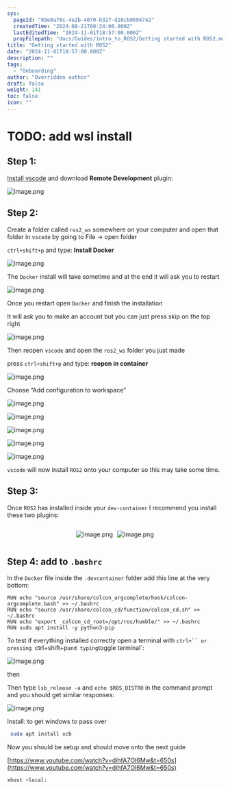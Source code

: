 ```yaml
---
sys:
  pageId: "89e0a78c-4e2b-4070-b327-d28cb0694742"
  createdTime: "2024-08-21T00:24:00.000Z"
  lastEditedTime: "2024-11-01T18:57:00.000Z"
  propFilepath: "docs/Guides/intro_to_ROS2/Getting started with ROS2.md"
title: "Getting started with ROS2"
date: "2024-11-01T18:57:00.000Z"
description: ""
tags:
  - "Onboarding"
author: "Overridden author"
draft: false
weight: 141
toc: false
icon: ""
---
```


# TODO: add wsl install

## Step 1:

[Install vscode](https://code.visualstudio.com/download) and download **Remote Development** plugin:

![image.png](https://prod-files-secure.s3.us-west-2.amazonaws.com/d518164a-d88e-44d1-a4ee-3adb3bd8bce0/efb52993-1881-4a40-b95e-6f020334f022/image.png?X-Amz-Algorithm=AWS4-HMAC-SHA256&X-Amz-Content-Sha256=UNSIGNED-PAYLOAD&X-Amz-Credential=ASIAZI2LB466VK2BJSSF%2F20250218%2Fus-west-2%2Fs3%2Faws4_request&X-Amz-Date=20250218T121411Z&X-Amz-Expires=3600&X-Amz-Security-Token=IQoJb3JpZ2luX2VjEGQaCXVzLXdlc3QtMiJIMEYCIQD%2BSp2xpu3%2FfjFAfA%2BAZ6Uu8XkeEqxxUKld%2FLA9m0ydiwIhAIzL%2B3LvDCVS5ZsQ1CO%2FBxCs6DSAcux9rUjpJ43p6aq1KogECIz%2F%2F%2F%2F%2F%2F%2F%2F%2F%2FwEQABoMNjM3NDIzMTgzODA1IgzXLazhfO4UspdYaSUq3ANxWH2h2cp1qragDvDmdPgD0TXQIrzLTKHV7861czL8gi%2Fv3czVKhHkGacTqIrIaM7qi18wfMFRivCdPB8sVkMPFtB2GF53ztMZasx%2B8D2i3NaWpQ%2FCY432hfNT2IhV0T58NI%2BYx91pR9GrozFXH9901OWqgQSx4jmuDJBP94PvW7DqVI67E4%2FQuolb9pUzKNuIcheJmtlTaN88XicHPKnP0uaZuEB29WjtKmbxnYpGNBEUnM4KKi89kCr9atYYfVgcu%2BgeP99NwZivczZOaWBOvetNKcoBps57HxOnKs43gG7DqJd4ZnMNtQFI%2FcB%2Bc3BZIWVEvi3cAjUo9rpgjdXOidgZPmQI1khx1TYHfQqDoYQhJmdMlOPxyayl%2FtGcjP%2F0dHk8ZySpwIV2VLo%2Frc83IBKpky%2F8n3lk9vvLB38l51DX4fvsM03XqBjXY7J46AtPkSgj2bKDxnrUTTAptkQYR%2F1FUJwXztxIwNpjRiKmCWk9Npk4Y3vejqGbT5rO4v9PPVLbBawD%2B2YzfbAjpx5SDBsv%2FkifnG%2FDPj%2BvxLT%2B5IrcUjGtyabCeg2ckhtI0GpSkxPyVMLncly53p%2Bg3EpyPrQlxjV%2Fre8GUOhFMUeulIT%2BdeVZAKUhhDvn9DCg29G9BjqkAdQ2CmV1mP7DVyMsnJvmReXNFS4oPgTKRoEvNtGyJvfHn2%2BqUWxH7fwb4upoR2LifWxPJJkZ%2BDL10WP03EAvumA2LZsA7P%2F1mXOeLBRZH%2F9C3wo3URZqVoGPyQwgYLOrOCoghynC9qgU6vCbHqqXbCPcyQQE3cjPxwCp5TIXsKqFIpAkOZr4muZAV7fVB6jyuOAtghoquo%2BWc4lqOSq8ldyjCNr0&X-Amz-Signature=276c5f128f026e17fbc1e113e245e5b8eaf1b539def6b8417519e58ed7053f4d&X-Amz-SignedHeaders=host&x-id=GetObject)

## Step 2:

Create a folder called `ros2_ws` somewhere on your computer and open that folder in `vscode` by going to File → open folder 

`ctrl+shift+p` and type: **Install Docker**

![image.png](https://prod-files-secure.s3.us-west-2.amazonaws.com/d518164a-d88e-44d1-a4ee-3adb3bd8bce0/2269dc0e-1cd5-47ff-bceb-c04ad9b2eab0/image.png?X-Amz-Algorithm=AWS4-HMAC-SHA256&X-Amz-Content-Sha256=UNSIGNED-PAYLOAD&X-Amz-Credential=ASIAZI2LB466VK2BJSSF%2F20250218%2Fus-west-2%2Fs3%2Faws4_request&X-Amz-Date=20250218T121411Z&X-Amz-Expires=3600&X-Amz-Security-Token=IQoJb3JpZ2luX2VjEGQaCXVzLXdlc3QtMiJIMEYCIQD%2BSp2xpu3%2FfjFAfA%2BAZ6Uu8XkeEqxxUKld%2FLA9m0ydiwIhAIzL%2B3LvDCVS5ZsQ1CO%2FBxCs6DSAcux9rUjpJ43p6aq1KogECIz%2F%2F%2F%2F%2F%2F%2F%2F%2F%2FwEQABoMNjM3NDIzMTgzODA1IgzXLazhfO4UspdYaSUq3ANxWH2h2cp1qragDvDmdPgD0TXQIrzLTKHV7861czL8gi%2Fv3czVKhHkGacTqIrIaM7qi18wfMFRivCdPB8sVkMPFtB2GF53ztMZasx%2B8D2i3NaWpQ%2FCY432hfNT2IhV0T58NI%2BYx91pR9GrozFXH9901OWqgQSx4jmuDJBP94PvW7DqVI67E4%2FQuolb9pUzKNuIcheJmtlTaN88XicHPKnP0uaZuEB29WjtKmbxnYpGNBEUnM4KKi89kCr9atYYfVgcu%2BgeP99NwZivczZOaWBOvetNKcoBps57HxOnKs43gG7DqJd4ZnMNtQFI%2FcB%2Bc3BZIWVEvi3cAjUo9rpgjdXOidgZPmQI1khx1TYHfQqDoYQhJmdMlOPxyayl%2FtGcjP%2F0dHk8ZySpwIV2VLo%2Frc83IBKpky%2F8n3lk9vvLB38l51DX4fvsM03XqBjXY7J46AtPkSgj2bKDxnrUTTAptkQYR%2F1FUJwXztxIwNpjRiKmCWk9Npk4Y3vejqGbT5rO4v9PPVLbBawD%2B2YzfbAjpx5SDBsv%2FkifnG%2FDPj%2BvxLT%2B5IrcUjGtyabCeg2ckhtI0GpSkxPyVMLncly53p%2Bg3EpyPrQlxjV%2Fre8GUOhFMUeulIT%2BdeVZAKUhhDvn9DCg29G9BjqkAdQ2CmV1mP7DVyMsnJvmReXNFS4oPgTKRoEvNtGyJvfHn2%2BqUWxH7fwb4upoR2LifWxPJJkZ%2BDL10WP03EAvumA2LZsA7P%2F1mXOeLBRZH%2F9C3wo3URZqVoGPyQwgYLOrOCoghynC9qgU6vCbHqqXbCPcyQQE3cjPxwCp5TIXsKqFIpAkOZr4muZAV7fVB6jyuOAtghoquo%2BWc4lqOSq8ldyjCNr0&X-Amz-Signature=fb5514864fae9df7ec87ec50265eb453f6e7a61b8feaa21ba65bba4fdab990d9&X-Amz-SignedHeaders=host&x-id=GetObject)

The `Docker` install will take sometime and at the end it will ask you to restart

![image.png](https://prod-files-secure.s3.us-west-2.amazonaws.com/d518164a-d88e-44d1-a4ee-3adb3bd8bce0/ed233f78-be33-4b1f-b89c-9c346c0e961e/image.png?X-Amz-Algorithm=AWS4-HMAC-SHA256&X-Amz-Content-Sha256=UNSIGNED-PAYLOAD&X-Amz-Credential=ASIAZI2LB466VK2BJSSF%2F20250218%2Fus-west-2%2Fs3%2Faws4_request&X-Amz-Date=20250218T121411Z&X-Amz-Expires=3600&X-Amz-Security-Token=IQoJb3JpZ2luX2VjEGQaCXVzLXdlc3QtMiJIMEYCIQD%2BSp2xpu3%2FfjFAfA%2BAZ6Uu8XkeEqxxUKld%2FLA9m0ydiwIhAIzL%2B3LvDCVS5ZsQ1CO%2FBxCs6DSAcux9rUjpJ43p6aq1KogECIz%2F%2F%2F%2F%2F%2F%2F%2F%2F%2FwEQABoMNjM3NDIzMTgzODA1IgzXLazhfO4UspdYaSUq3ANxWH2h2cp1qragDvDmdPgD0TXQIrzLTKHV7861czL8gi%2Fv3czVKhHkGacTqIrIaM7qi18wfMFRivCdPB8sVkMPFtB2GF53ztMZasx%2B8D2i3NaWpQ%2FCY432hfNT2IhV0T58NI%2BYx91pR9GrozFXH9901OWqgQSx4jmuDJBP94PvW7DqVI67E4%2FQuolb9pUzKNuIcheJmtlTaN88XicHPKnP0uaZuEB29WjtKmbxnYpGNBEUnM4KKi89kCr9atYYfVgcu%2BgeP99NwZivczZOaWBOvetNKcoBps57HxOnKs43gG7DqJd4ZnMNtQFI%2FcB%2Bc3BZIWVEvi3cAjUo9rpgjdXOidgZPmQI1khx1TYHfQqDoYQhJmdMlOPxyayl%2FtGcjP%2F0dHk8ZySpwIV2VLo%2Frc83IBKpky%2F8n3lk9vvLB38l51DX4fvsM03XqBjXY7J46AtPkSgj2bKDxnrUTTAptkQYR%2F1FUJwXztxIwNpjRiKmCWk9Npk4Y3vejqGbT5rO4v9PPVLbBawD%2B2YzfbAjpx5SDBsv%2FkifnG%2FDPj%2BvxLT%2B5IrcUjGtyabCeg2ckhtI0GpSkxPyVMLncly53p%2Bg3EpyPrQlxjV%2Fre8GUOhFMUeulIT%2BdeVZAKUhhDvn9DCg29G9BjqkAdQ2CmV1mP7DVyMsnJvmReXNFS4oPgTKRoEvNtGyJvfHn2%2BqUWxH7fwb4upoR2LifWxPJJkZ%2BDL10WP03EAvumA2LZsA7P%2F1mXOeLBRZH%2F9C3wo3URZqVoGPyQwgYLOrOCoghynC9qgU6vCbHqqXbCPcyQQE3cjPxwCp5TIXsKqFIpAkOZr4muZAV7fVB6jyuOAtghoquo%2BWc4lqOSq8ldyjCNr0&X-Amz-Signature=781033cead14b2b596f4c640b70643f42a8cc41c93815832a9672fa956354dcc&X-Amz-SignedHeaders=host&x-id=GetObject)

Once you restart open `Docker` and finish the installation

It will ask you to make an account but you can just press skip on the top right

![image.png](https://prod-files-secure.s3.us-west-2.amazonaws.com/d518164a-d88e-44d1-a4ee-3adb3bd8bce0/21010ad9-1659-4fd9-9f59-9932a09b2a3d/image.png?X-Amz-Algorithm=AWS4-HMAC-SHA256&X-Amz-Content-Sha256=UNSIGNED-PAYLOAD&X-Amz-Credential=ASIAZI2LB466VK2BJSSF%2F20250218%2Fus-west-2%2Fs3%2Faws4_request&X-Amz-Date=20250218T121411Z&X-Amz-Expires=3600&X-Amz-Security-Token=IQoJb3JpZ2luX2VjEGQaCXVzLXdlc3QtMiJIMEYCIQD%2BSp2xpu3%2FfjFAfA%2BAZ6Uu8XkeEqxxUKld%2FLA9m0ydiwIhAIzL%2B3LvDCVS5ZsQ1CO%2FBxCs6DSAcux9rUjpJ43p6aq1KogECIz%2F%2F%2F%2F%2F%2F%2F%2F%2F%2FwEQABoMNjM3NDIzMTgzODA1IgzXLazhfO4UspdYaSUq3ANxWH2h2cp1qragDvDmdPgD0TXQIrzLTKHV7861czL8gi%2Fv3czVKhHkGacTqIrIaM7qi18wfMFRivCdPB8sVkMPFtB2GF53ztMZasx%2B8D2i3NaWpQ%2FCY432hfNT2IhV0T58NI%2BYx91pR9GrozFXH9901OWqgQSx4jmuDJBP94PvW7DqVI67E4%2FQuolb9pUzKNuIcheJmtlTaN88XicHPKnP0uaZuEB29WjtKmbxnYpGNBEUnM4KKi89kCr9atYYfVgcu%2BgeP99NwZivczZOaWBOvetNKcoBps57HxOnKs43gG7DqJd4ZnMNtQFI%2FcB%2Bc3BZIWVEvi3cAjUo9rpgjdXOidgZPmQI1khx1TYHfQqDoYQhJmdMlOPxyayl%2FtGcjP%2F0dHk8ZySpwIV2VLo%2Frc83IBKpky%2F8n3lk9vvLB38l51DX4fvsM03XqBjXY7J46AtPkSgj2bKDxnrUTTAptkQYR%2F1FUJwXztxIwNpjRiKmCWk9Npk4Y3vejqGbT5rO4v9PPVLbBawD%2B2YzfbAjpx5SDBsv%2FkifnG%2FDPj%2BvxLT%2B5IrcUjGtyabCeg2ckhtI0GpSkxPyVMLncly53p%2Bg3EpyPrQlxjV%2Fre8GUOhFMUeulIT%2BdeVZAKUhhDvn9DCg29G9BjqkAdQ2CmV1mP7DVyMsnJvmReXNFS4oPgTKRoEvNtGyJvfHn2%2BqUWxH7fwb4upoR2LifWxPJJkZ%2BDL10WP03EAvumA2LZsA7P%2F1mXOeLBRZH%2F9C3wo3URZqVoGPyQwgYLOrOCoghynC9qgU6vCbHqqXbCPcyQQE3cjPxwCp5TIXsKqFIpAkOZr4muZAV7fVB6jyuOAtghoquo%2BWc4lqOSq8ldyjCNr0&X-Amz-Signature=c30b842e039f46158b3fc47e62122a0959fd12bccd8249097da0d93949213715&X-Amz-SignedHeaders=host&x-id=GetObject)

Then reopen `vscode` and open the `ros2_ws` folder you just made

press `ctrl+shift+p` and type: **reopen in container**

![image.png](https://prod-files-secure.s3.us-west-2.amazonaws.com/d518164a-d88e-44d1-a4ee-3adb3bd8bce0/4e93b8c2-41ad-488c-8095-c74205196118/image.png?X-Amz-Algorithm=AWS4-HMAC-SHA256&X-Amz-Content-Sha256=UNSIGNED-PAYLOAD&X-Amz-Credential=ASIAZI2LB466VK2BJSSF%2F20250218%2Fus-west-2%2Fs3%2Faws4_request&X-Amz-Date=20250218T121411Z&X-Amz-Expires=3600&X-Amz-Security-Token=IQoJb3JpZ2luX2VjEGQaCXVzLXdlc3QtMiJIMEYCIQD%2BSp2xpu3%2FfjFAfA%2BAZ6Uu8XkeEqxxUKld%2FLA9m0ydiwIhAIzL%2B3LvDCVS5ZsQ1CO%2FBxCs6DSAcux9rUjpJ43p6aq1KogECIz%2F%2F%2F%2F%2F%2F%2F%2F%2F%2FwEQABoMNjM3NDIzMTgzODA1IgzXLazhfO4UspdYaSUq3ANxWH2h2cp1qragDvDmdPgD0TXQIrzLTKHV7861czL8gi%2Fv3czVKhHkGacTqIrIaM7qi18wfMFRivCdPB8sVkMPFtB2GF53ztMZasx%2B8D2i3NaWpQ%2FCY432hfNT2IhV0T58NI%2BYx91pR9GrozFXH9901OWqgQSx4jmuDJBP94PvW7DqVI67E4%2FQuolb9pUzKNuIcheJmtlTaN88XicHPKnP0uaZuEB29WjtKmbxnYpGNBEUnM4KKi89kCr9atYYfVgcu%2BgeP99NwZivczZOaWBOvetNKcoBps57HxOnKs43gG7DqJd4ZnMNtQFI%2FcB%2Bc3BZIWVEvi3cAjUo9rpgjdXOidgZPmQI1khx1TYHfQqDoYQhJmdMlOPxyayl%2FtGcjP%2F0dHk8ZySpwIV2VLo%2Frc83IBKpky%2F8n3lk9vvLB38l51DX4fvsM03XqBjXY7J46AtPkSgj2bKDxnrUTTAptkQYR%2F1FUJwXztxIwNpjRiKmCWk9Npk4Y3vejqGbT5rO4v9PPVLbBawD%2B2YzfbAjpx5SDBsv%2FkifnG%2FDPj%2BvxLT%2B5IrcUjGtyabCeg2ckhtI0GpSkxPyVMLncly53p%2Bg3EpyPrQlxjV%2Fre8GUOhFMUeulIT%2BdeVZAKUhhDvn9DCg29G9BjqkAdQ2CmV1mP7DVyMsnJvmReXNFS4oPgTKRoEvNtGyJvfHn2%2BqUWxH7fwb4upoR2LifWxPJJkZ%2BDL10WP03EAvumA2LZsA7P%2F1mXOeLBRZH%2F9C3wo3URZqVoGPyQwgYLOrOCoghynC9qgU6vCbHqqXbCPcyQQE3cjPxwCp5TIXsKqFIpAkOZr4muZAV7fVB6jyuOAtghoquo%2BWc4lqOSq8ldyjCNr0&X-Amz-Signature=4935278e3b1ab18706fb51589d490d88e4cca9d7d37c3948e140e3c20c93e9c9&X-Amz-SignedHeaders=host&x-id=GetObject)

Choose “Add configuration to workspace”

![image.png](https://prod-files-secure.s3.us-west-2.amazonaws.com/d518164a-d88e-44d1-a4ee-3adb3bd8bce0/9560b282-5060-4989-ba37-97e7b2c22476/image.png?X-Amz-Algorithm=AWS4-HMAC-SHA256&X-Amz-Content-Sha256=UNSIGNED-PAYLOAD&X-Amz-Credential=ASIAZI2LB466VK2BJSSF%2F20250218%2Fus-west-2%2Fs3%2Faws4_request&X-Amz-Date=20250218T121411Z&X-Amz-Expires=3600&X-Amz-Security-Token=IQoJb3JpZ2luX2VjEGQaCXVzLXdlc3QtMiJIMEYCIQD%2BSp2xpu3%2FfjFAfA%2BAZ6Uu8XkeEqxxUKld%2FLA9m0ydiwIhAIzL%2B3LvDCVS5ZsQ1CO%2FBxCs6DSAcux9rUjpJ43p6aq1KogECIz%2F%2F%2F%2F%2F%2F%2F%2F%2F%2FwEQABoMNjM3NDIzMTgzODA1IgzXLazhfO4UspdYaSUq3ANxWH2h2cp1qragDvDmdPgD0TXQIrzLTKHV7861czL8gi%2Fv3czVKhHkGacTqIrIaM7qi18wfMFRivCdPB8sVkMPFtB2GF53ztMZasx%2B8D2i3NaWpQ%2FCY432hfNT2IhV0T58NI%2BYx91pR9GrozFXH9901OWqgQSx4jmuDJBP94PvW7DqVI67E4%2FQuolb9pUzKNuIcheJmtlTaN88XicHPKnP0uaZuEB29WjtKmbxnYpGNBEUnM4KKi89kCr9atYYfVgcu%2BgeP99NwZivczZOaWBOvetNKcoBps57HxOnKs43gG7DqJd4ZnMNtQFI%2FcB%2Bc3BZIWVEvi3cAjUo9rpgjdXOidgZPmQI1khx1TYHfQqDoYQhJmdMlOPxyayl%2FtGcjP%2F0dHk8ZySpwIV2VLo%2Frc83IBKpky%2F8n3lk9vvLB38l51DX4fvsM03XqBjXY7J46AtPkSgj2bKDxnrUTTAptkQYR%2F1FUJwXztxIwNpjRiKmCWk9Npk4Y3vejqGbT5rO4v9PPVLbBawD%2B2YzfbAjpx5SDBsv%2FkifnG%2FDPj%2BvxLT%2B5IrcUjGtyabCeg2ckhtI0GpSkxPyVMLncly53p%2Bg3EpyPrQlxjV%2Fre8GUOhFMUeulIT%2BdeVZAKUhhDvn9DCg29G9BjqkAdQ2CmV1mP7DVyMsnJvmReXNFS4oPgTKRoEvNtGyJvfHn2%2BqUWxH7fwb4upoR2LifWxPJJkZ%2BDL10WP03EAvumA2LZsA7P%2F1mXOeLBRZH%2F9C3wo3URZqVoGPyQwgYLOrOCoghynC9qgU6vCbHqqXbCPcyQQE3cjPxwCp5TIXsKqFIpAkOZr4muZAV7fVB6jyuOAtghoquo%2BWc4lqOSq8ldyjCNr0&X-Amz-Signature=992a66e715c082526255425d58b2fdfaaec1611e12991ba7ec871631bfe76f36&X-Amz-SignedHeaders=host&x-id=GetObject)

![image.png](https://prod-files-secure.s3.us-west-2.amazonaws.com/d518164a-d88e-44d1-a4ee-3adb3bd8bce0/2ee63f81-886b-48e8-a553-dc6e5eac99e4/image.png?X-Amz-Algorithm=AWS4-HMAC-SHA256&X-Amz-Content-Sha256=UNSIGNED-PAYLOAD&X-Amz-Credential=ASIAZI2LB466VK2BJSSF%2F20250218%2Fus-west-2%2Fs3%2Faws4_request&X-Amz-Date=20250218T121411Z&X-Amz-Expires=3600&X-Amz-Security-Token=IQoJb3JpZ2luX2VjEGQaCXVzLXdlc3QtMiJIMEYCIQD%2BSp2xpu3%2FfjFAfA%2BAZ6Uu8XkeEqxxUKld%2FLA9m0ydiwIhAIzL%2B3LvDCVS5ZsQ1CO%2FBxCs6DSAcux9rUjpJ43p6aq1KogECIz%2F%2F%2F%2F%2F%2F%2F%2F%2F%2FwEQABoMNjM3NDIzMTgzODA1IgzXLazhfO4UspdYaSUq3ANxWH2h2cp1qragDvDmdPgD0TXQIrzLTKHV7861czL8gi%2Fv3czVKhHkGacTqIrIaM7qi18wfMFRivCdPB8sVkMPFtB2GF53ztMZasx%2B8D2i3NaWpQ%2FCY432hfNT2IhV0T58NI%2BYx91pR9GrozFXH9901OWqgQSx4jmuDJBP94PvW7DqVI67E4%2FQuolb9pUzKNuIcheJmtlTaN88XicHPKnP0uaZuEB29WjtKmbxnYpGNBEUnM4KKi89kCr9atYYfVgcu%2BgeP99NwZivczZOaWBOvetNKcoBps57HxOnKs43gG7DqJd4ZnMNtQFI%2FcB%2Bc3BZIWVEvi3cAjUo9rpgjdXOidgZPmQI1khx1TYHfQqDoYQhJmdMlOPxyayl%2FtGcjP%2F0dHk8ZySpwIV2VLo%2Frc83IBKpky%2F8n3lk9vvLB38l51DX4fvsM03XqBjXY7J46AtPkSgj2bKDxnrUTTAptkQYR%2F1FUJwXztxIwNpjRiKmCWk9Npk4Y3vejqGbT5rO4v9PPVLbBawD%2B2YzfbAjpx5SDBsv%2FkifnG%2FDPj%2BvxLT%2B5IrcUjGtyabCeg2ckhtI0GpSkxPyVMLncly53p%2Bg3EpyPrQlxjV%2Fre8GUOhFMUeulIT%2BdeVZAKUhhDvn9DCg29G9BjqkAdQ2CmV1mP7DVyMsnJvmReXNFS4oPgTKRoEvNtGyJvfHn2%2BqUWxH7fwb4upoR2LifWxPJJkZ%2BDL10WP03EAvumA2LZsA7P%2F1mXOeLBRZH%2F9C3wo3URZqVoGPyQwgYLOrOCoghynC9qgU6vCbHqqXbCPcyQQE3cjPxwCp5TIXsKqFIpAkOZr4muZAV7fVB6jyuOAtghoquo%2BWc4lqOSq8ldyjCNr0&X-Amz-Signature=b0c605a9d1b60694db12dc4c44334105e433f81e1506a2d9e01a48ca8f41411a&X-Amz-SignedHeaders=host&x-id=GetObject)

![image.png](https://prod-files-secure.s3.us-west-2.amazonaws.com/d518164a-d88e-44d1-a4ee-3adb3bd8bce0/ae1580b2-b048-407e-aed9-b584224a7a04/image.png?X-Amz-Algorithm=AWS4-HMAC-SHA256&X-Amz-Content-Sha256=UNSIGNED-PAYLOAD&X-Amz-Credential=ASIAZI2LB466VK2BJSSF%2F20250218%2Fus-west-2%2Fs3%2Faws4_request&X-Amz-Date=20250218T121411Z&X-Amz-Expires=3600&X-Amz-Security-Token=IQoJb3JpZ2luX2VjEGQaCXVzLXdlc3QtMiJIMEYCIQD%2BSp2xpu3%2FfjFAfA%2BAZ6Uu8XkeEqxxUKld%2FLA9m0ydiwIhAIzL%2B3LvDCVS5ZsQ1CO%2FBxCs6DSAcux9rUjpJ43p6aq1KogECIz%2F%2F%2F%2F%2F%2F%2F%2F%2F%2FwEQABoMNjM3NDIzMTgzODA1IgzXLazhfO4UspdYaSUq3ANxWH2h2cp1qragDvDmdPgD0TXQIrzLTKHV7861czL8gi%2Fv3czVKhHkGacTqIrIaM7qi18wfMFRivCdPB8sVkMPFtB2GF53ztMZasx%2B8D2i3NaWpQ%2FCY432hfNT2IhV0T58NI%2BYx91pR9GrozFXH9901OWqgQSx4jmuDJBP94PvW7DqVI67E4%2FQuolb9pUzKNuIcheJmtlTaN88XicHPKnP0uaZuEB29WjtKmbxnYpGNBEUnM4KKi89kCr9atYYfVgcu%2BgeP99NwZivczZOaWBOvetNKcoBps57HxOnKs43gG7DqJd4ZnMNtQFI%2FcB%2Bc3BZIWVEvi3cAjUo9rpgjdXOidgZPmQI1khx1TYHfQqDoYQhJmdMlOPxyayl%2FtGcjP%2F0dHk8ZySpwIV2VLo%2Frc83IBKpky%2F8n3lk9vvLB38l51DX4fvsM03XqBjXY7J46AtPkSgj2bKDxnrUTTAptkQYR%2F1FUJwXztxIwNpjRiKmCWk9Npk4Y3vejqGbT5rO4v9PPVLbBawD%2B2YzfbAjpx5SDBsv%2FkifnG%2FDPj%2BvxLT%2B5IrcUjGtyabCeg2ckhtI0GpSkxPyVMLncly53p%2Bg3EpyPrQlxjV%2Fre8GUOhFMUeulIT%2BdeVZAKUhhDvn9DCg29G9BjqkAdQ2CmV1mP7DVyMsnJvmReXNFS4oPgTKRoEvNtGyJvfHn2%2BqUWxH7fwb4upoR2LifWxPJJkZ%2BDL10WP03EAvumA2LZsA7P%2F1mXOeLBRZH%2F9C3wo3URZqVoGPyQwgYLOrOCoghynC9qgU6vCbHqqXbCPcyQQE3cjPxwCp5TIXsKqFIpAkOZr4muZAV7fVB6jyuOAtghoquo%2BWc4lqOSq8ldyjCNr0&X-Amz-Signature=3f660aaf7d42b68b35d436960f1cba79ad6436b77b87f52cfd7e515a909e7f91&X-Amz-SignedHeaders=host&x-id=GetObject)

![image.png](https://prod-files-secure.s3.us-west-2.amazonaws.com/d518164a-d88e-44d1-a4ee-3adb3bd8bce0/53255b28-f75e-430f-b9e3-c0ac8577e42b/image.png?X-Amz-Algorithm=AWS4-HMAC-SHA256&X-Amz-Content-Sha256=UNSIGNED-PAYLOAD&X-Amz-Credential=ASIAZI2LB466VK2BJSSF%2F20250218%2Fus-west-2%2Fs3%2Faws4_request&X-Amz-Date=20250218T121411Z&X-Amz-Expires=3600&X-Amz-Security-Token=IQoJb3JpZ2luX2VjEGQaCXVzLXdlc3QtMiJIMEYCIQD%2BSp2xpu3%2FfjFAfA%2BAZ6Uu8XkeEqxxUKld%2FLA9m0ydiwIhAIzL%2B3LvDCVS5ZsQ1CO%2FBxCs6DSAcux9rUjpJ43p6aq1KogECIz%2F%2F%2F%2F%2F%2F%2F%2F%2F%2FwEQABoMNjM3NDIzMTgzODA1IgzXLazhfO4UspdYaSUq3ANxWH2h2cp1qragDvDmdPgD0TXQIrzLTKHV7861czL8gi%2Fv3czVKhHkGacTqIrIaM7qi18wfMFRivCdPB8sVkMPFtB2GF53ztMZasx%2B8D2i3NaWpQ%2FCY432hfNT2IhV0T58NI%2BYx91pR9GrozFXH9901OWqgQSx4jmuDJBP94PvW7DqVI67E4%2FQuolb9pUzKNuIcheJmtlTaN88XicHPKnP0uaZuEB29WjtKmbxnYpGNBEUnM4KKi89kCr9atYYfVgcu%2BgeP99NwZivczZOaWBOvetNKcoBps57HxOnKs43gG7DqJd4ZnMNtQFI%2FcB%2Bc3BZIWVEvi3cAjUo9rpgjdXOidgZPmQI1khx1TYHfQqDoYQhJmdMlOPxyayl%2FtGcjP%2F0dHk8ZySpwIV2VLo%2Frc83IBKpky%2F8n3lk9vvLB38l51DX4fvsM03XqBjXY7J46AtPkSgj2bKDxnrUTTAptkQYR%2F1FUJwXztxIwNpjRiKmCWk9Npk4Y3vejqGbT5rO4v9PPVLbBawD%2B2YzfbAjpx5SDBsv%2FkifnG%2FDPj%2BvxLT%2B5IrcUjGtyabCeg2ckhtI0GpSkxPyVMLncly53p%2Bg3EpyPrQlxjV%2Fre8GUOhFMUeulIT%2BdeVZAKUhhDvn9DCg29G9BjqkAdQ2CmV1mP7DVyMsnJvmReXNFS4oPgTKRoEvNtGyJvfHn2%2BqUWxH7fwb4upoR2LifWxPJJkZ%2BDL10WP03EAvumA2LZsA7P%2F1mXOeLBRZH%2F9C3wo3URZqVoGPyQwgYLOrOCoghynC9qgU6vCbHqqXbCPcyQQE3cjPxwCp5TIXsKqFIpAkOZr4muZAV7fVB6jyuOAtghoquo%2BWc4lqOSq8ldyjCNr0&X-Amz-Signature=5e347be826dd05d61f54d537e574b5c4a4b866f8f1a3fab6bc4a28c33f0ce0b2&X-Amz-SignedHeaders=host&x-id=GetObject)

![image.png](https://prod-files-secure.s3.us-west-2.amazonaws.com/d518164a-d88e-44d1-a4ee-3adb3bd8bce0/7c562767-5af9-4ffb-97d1-327bcdf4ee00/image.png?X-Amz-Algorithm=AWS4-HMAC-SHA256&X-Amz-Content-Sha256=UNSIGNED-PAYLOAD&X-Amz-Credential=ASIAZI2LB466VK2BJSSF%2F20250218%2Fus-west-2%2Fs3%2Faws4_request&X-Amz-Date=20250218T121411Z&X-Amz-Expires=3600&X-Amz-Security-Token=IQoJb3JpZ2luX2VjEGQaCXVzLXdlc3QtMiJIMEYCIQD%2BSp2xpu3%2FfjFAfA%2BAZ6Uu8XkeEqxxUKld%2FLA9m0ydiwIhAIzL%2B3LvDCVS5ZsQ1CO%2FBxCs6DSAcux9rUjpJ43p6aq1KogECIz%2F%2F%2F%2F%2F%2F%2F%2F%2F%2FwEQABoMNjM3NDIzMTgzODA1IgzXLazhfO4UspdYaSUq3ANxWH2h2cp1qragDvDmdPgD0TXQIrzLTKHV7861czL8gi%2Fv3czVKhHkGacTqIrIaM7qi18wfMFRivCdPB8sVkMPFtB2GF53ztMZasx%2B8D2i3NaWpQ%2FCY432hfNT2IhV0T58NI%2BYx91pR9GrozFXH9901OWqgQSx4jmuDJBP94PvW7DqVI67E4%2FQuolb9pUzKNuIcheJmtlTaN88XicHPKnP0uaZuEB29WjtKmbxnYpGNBEUnM4KKi89kCr9atYYfVgcu%2BgeP99NwZivczZOaWBOvetNKcoBps57HxOnKs43gG7DqJd4ZnMNtQFI%2FcB%2Bc3BZIWVEvi3cAjUo9rpgjdXOidgZPmQI1khx1TYHfQqDoYQhJmdMlOPxyayl%2FtGcjP%2F0dHk8ZySpwIV2VLo%2Frc83IBKpky%2F8n3lk9vvLB38l51DX4fvsM03XqBjXY7J46AtPkSgj2bKDxnrUTTAptkQYR%2F1FUJwXztxIwNpjRiKmCWk9Npk4Y3vejqGbT5rO4v9PPVLbBawD%2B2YzfbAjpx5SDBsv%2FkifnG%2FDPj%2BvxLT%2B5IrcUjGtyabCeg2ckhtI0GpSkxPyVMLncly53p%2Bg3EpyPrQlxjV%2Fre8GUOhFMUeulIT%2BdeVZAKUhhDvn9DCg29G9BjqkAdQ2CmV1mP7DVyMsnJvmReXNFS4oPgTKRoEvNtGyJvfHn2%2BqUWxH7fwb4upoR2LifWxPJJkZ%2BDL10WP03EAvumA2LZsA7P%2F1mXOeLBRZH%2F9C3wo3URZqVoGPyQwgYLOrOCoghynC9qgU6vCbHqqXbCPcyQQE3cjPxwCp5TIXsKqFIpAkOZr4muZAV7fVB6jyuOAtghoquo%2BWc4lqOSq8ldyjCNr0&X-Amz-Signature=f218b1af98a97085638fa811c41d070ba6d74400c7d15f7ea8ab7a08ead66a14&X-Amz-SignedHeaders=host&x-id=GetObject)

`vscode` will now install `ROS2` onto your computer so this may take some time.

## Step 3:

Once `ROS2` has installed inside your `dev-container` I recommend you install these two plugins:

<div style="display: flex;flex-direction: row; column-gap:10px; max-width: 630px;justify-content: center;">
<div>

![image.png](https://prod-files-secure.s3.us-west-2.amazonaws.com/d518164a-d88e-44d1-a4ee-3adb3bd8bce0/3fc3d550-5a54-4ba1-ba6b-faa01cdb7369/image.png?X-Amz-Algorithm=AWS4-HMAC-SHA256&X-Amz-Content-Sha256=UNSIGNED-PAYLOAD&X-Amz-Credential=ASIAZI2LB4664YYTZTHV%2F20250218%2Fus-west-2%2Fs3%2Faws4_request&X-Amz-Date=20250218T121414Z&X-Amz-Expires=3600&X-Amz-Security-Token=IQoJb3JpZ2luX2VjEGQaCXVzLXdlc3QtMiJHMEUCIQCRgRQ8fCJAwOF%2FIRpDO%2FVvLWl8J705CpsVajEENr6XOgIgfO%2Fm4Fl9%2BRKBi8qRrDJjNqqVw96tW9HcE6D5r%2Ftxz5MqiAQIjP%2F%2F%2F%2F%2F%2F%2F%2F%2F%2FARAAGgw2Mzc0MjMxODM4MDUiDMZ%2B%2FQmT0ZL0h6DZ3yrcA1Itp93q7KE%2FDY2O5my4diWmjxEi3k1admmNYzroFLKTNYZPGr5NyRILaUj0LYc1UHIEGMtIgwOXSbX2hc0BA2fp%2B6CZTMVqRC5dZwDz5i1uVCY15iqlqn8mGJKTO7EYsSbldXV5OJOo4l2bxxY6Sgceef0fSkQJfglPiJ0aa0G2RntZTBnj0XKC2ImFsKgKa%2Fy3tUuEtY3IEJSchy%2FgbgVzRtb%2BV6gKVa4viD4s%2FXlZnLvdYtlRKCSwcNmW0d8wjGs9sURga1oojhHRNVST9Pl%2Bft9r9%2FNWen1fNW4oQDRx5XkEwtPq1WzT2vUuo8dVs7SJQAngFiL08wfyqBL3ct4jPGsUPhTc1E6UFQ4s1HkU5ejvC0uy%2BMgvL%2Fsx0Ha05Or7C1vaDKU3%2BGFf%2FztWn95sJqo689xhjJrfw7QZJ5SKN5vb%2BHYWOz0g8bCZh%2BLWkFDrPS8v5sIwlH0W11MuMMQpQ%2F9ZOUQ25Ww18EmmaHWCe%2FLSK0jztEwr5qAoj1LqsxHJx7ibwTq7Ec3grYc365muUY5NasjDJ8JeYvQ56v1BYZPhJgaOIuio5A%2F6dkqPOEPA2OhVB%2FFalFZOuphgjhXWrx8D%2FaS6UOidNc8K9RlYowhp3AmpvM0X42JBMMbb0b0GOqUByAvtMyp%2FaelTBfog7csDBgtnu1Bo5WRO6ZwtuQJ94NRfoz4RpDVsIeVXu1%2BOHFF39vAsrMMLkj29xefoqhKscta%2F9L3kIkk%2BMi9%2BJ6T%2BuXKMGde%2Fs1j8cqVhgrMWh0cKlLT1WLOAIroArUm3M%2B%2FTQUNKSncjmLpXfzSBODWN71B9LFun50fOJtGNRinjir1K%2FtPdLw0FJxeFi%2Fx042CLzSSQtOYF&X-Amz-Signature=803ce227311c0abedfb032846e5d5b444e416a6d7a978db1b7d8a6ebcca79ed0&X-Amz-SignedHeaders=host&x-id=GetObject)

</div>
<div>

![image.png](https://prod-files-secure.s3.us-west-2.amazonaws.com/d518164a-d88e-44d1-a4ee-3adb3bd8bce0/d994cc66-13c2-4093-a5a3-f84cf4601a82/image.png?X-Amz-Algorithm=AWS4-HMAC-SHA256&X-Amz-Content-Sha256=UNSIGNED-PAYLOAD&X-Amz-Credential=ASIAZI2LB466XZLL2FGM%2F20250218%2Fus-west-2%2Fs3%2Faws4_request&X-Amz-Date=20250218T121414Z&X-Amz-Expires=3600&X-Amz-Security-Token=IQoJb3JpZ2luX2VjEGQaCXVzLXdlc3QtMiJHMEUCIQDFQq0kXUj5QEtGKZZ3YhTyS1Wr7v5rl9PZCECzARTaZgIgVTjhXp%2B24R60ARpcy9sRTbL9EdFvvYd9EEB95joK618qiAQIjP%2F%2F%2F%2F%2F%2F%2F%2F%2F%2FARAAGgw2Mzc0MjMxODM4MDUiDHGMZdIBm8vxdjPTbyrcA%2BEvIv%2B6r4C9d8rZ5JeMKQPAj1db4IKgVj1K7JBuYdcWVixFvGe94OG0uOST7WNti6cM%2Bc1TG5M5jCa20qKKSYkHhoT5Jjokb%2BrEs3g2BRPCppHLIppzL91HXCr7iOeks9WxAk8078XxM3sC6QLozd1dgFR4CP56LrNbbXKSFkqkuxKm0NUNjXA7NvBJeHDjAy6QZjHT5ayEmR0VJ4H8kIgijNoiacjsqGwcph5Di5Rljd5mvcSMcxCY83pb2F5XqR%2FxIzydHSUvaRG9TVPHVjIqoJTVaXRVwhSdp3%2B6hIaTdDu5D9iKB1mY8TdXDjGZ%2BHzeFlKxYaxI4G3LdJnsZS4ti0RAKoFnvPIr1aWEKTmOPcwHnta5%2BZWVd65jG6pF12bXVPWvwxGIyyjNr8u5DE%2Fgwbk167b8BCITATaCLk%2B7VUGhTLUIZALk1ygtbjtBzW%2FyzMXN50rVMIsTx3DcMKohtnqDacyG7vMMwTM%2FYj7hF8qaLI1pmICXRDRwTNhEnaUaZDg0RhKxtlPTnElREbkzoVZGWbyqcG8Ctv3ONbhzJ9mAjzKjXfFc1KabPpVEbJjJC%2B7iK%2BqZjJrUFCyw0%2BTUqQo2w9zvjgM079sI1Yfc7cUJrUUjpXpdvNYwMJzb0b0GOqUBaow1pXvu36LFI1Wq9gBB7xxD1Ew%2Bwi0dgFDrqNS1qCe%2B6scCD4qUY%2FGHkL3pW3OpnNe2x27Y8AWDVZADDcL7eGyc8yLUXiuLWTaJUiVLK7WZPxDK32zHlMMcGiaDSy7Kh01%2FPEDlhr5Z4YHK06cWHFvbuAiWfFo79UqPymBaUha7aFPlAHn4emmfChCZy9%2F5wr8pwiPfU1eIDsVD%2FC5TgzF5pGQ6&X-Amz-Signature=26ee42d12448a43e0d7ae8e00adce46c9a94db279e288d2c26e850d1b740bbcc&X-Amz-SignedHeaders=host&x-id=GetObject)

</div>
</div>

## Step 4: add to `.bashrc`

In the `Docker` file inside the `.devcontainer` folder add this line at the very bottom: 

```docker
RUN echo "source /usr/share/colcon_argcomplete/hook/colcon-argcomplete.bash" >> ~/.bashrc
RUN echo "source /usr/share/colcon_cd/function/colcon_cd.sh" >> ~/.bashrc
RUN echo "export _colcon_cd_root=/opt/ros/humble/" >> ~/.bashrc
RUN sudo apt install -y python3-pip 
```

To test if everything installed correctly open a terminal with `ctrl+`` or pressing `ctrl+shift+p` and typing `toggle terminal`:

![image.png](https://prod-files-secure.s3.us-west-2.amazonaws.com/d518164a-d88e-44d1-a4ee-3adb3bd8bce0/6a4943d8-b04e-4c02-9a58-775f3384d1a5/image.png?X-Amz-Algorithm=AWS4-HMAC-SHA256&X-Amz-Content-Sha256=UNSIGNED-PAYLOAD&X-Amz-Credential=ASIAZI2LB466VK2BJSSF%2F20250218%2Fus-west-2%2Fs3%2Faws4_request&X-Amz-Date=20250218T121411Z&X-Amz-Expires=3600&X-Amz-Security-Token=IQoJb3JpZ2luX2VjEGQaCXVzLXdlc3QtMiJIMEYCIQD%2BSp2xpu3%2FfjFAfA%2BAZ6Uu8XkeEqxxUKld%2FLA9m0ydiwIhAIzL%2B3LvDCVS5ZsQ1CO%2FBxCs6DSAcux9rUjpJ43p6aq1KogECIz%2F%2F%2F%2F%2F%2F%2F%2F%2F%2FwEQABoMNjM3NDIzMTgzODA1IgzXLazhfO4UspdYaSUq3ANxWH2h2cp1qragDvDmdPgD0TXQIrzLTKHV7861czL8gi%2Fv3czVKhHkGacTqIrIaM7qi18wfMFRivCdPB8sVkMPFtB2GF53ztMZasx%2B8D2i3NaWpQ%2FCY432hfNT2IhV0T58NI%2BYx91pR9GrozFXH9901OWqgQSx4jmuDJBP94PvW7DqVI67E4%2FQuolb9pUzKNuIcheJmtlTaN88XicHPKnP0uaZuEB29WjtKmbxnYpGNBEUnM4KKi89kCr9atYYfVgcu%2BgeP99NwZivczZOaWBOvetNKcoBps57HxOnKs43gG7DqJd4ZnMNtQFI%2FcB%2Bc3BZIWVEvi3cAjUo9rpgjdXOidgZPmQI1khx1TYHfQqDoYQhJmdMlOPxyayl%2FtGcjP%2F0dHk8ZySpwIV2VLo%2Frc83IBKpky%2F8n3lk9vvLB38l51DX4fvsM03XqBjXY7J46AtPkSgj2bKDxnrUTTAptkQYR%2F1FUJwXztxIwNpjRiKmCWk9Npk4Y3vejqGbT5rO4v9PPVLbBawD%2B2YzfbAjpx5SDBsv%2FkifnG%2FDPj%2BvxLT%2B5IrcUjGtyabCeg2ckhtI0GpSkxPyVMLncly53p%2Bg3EpyPrQlxjV%2Fre8GUOhFMUeulIT%2BdeVZAKUhhDvn9DCg29G9BjqkAdQ2CmV1mP7DVyMsnJvmReXNFS4oPgTKRoEvNtGyJvfHn2%2BqUWxH7fwb4upoR2LifWxPJJkZ%2BDL10WP03EAvumA2LZsA7P%2F1mXOeLBRZH%2F9C3wo3URZqVoGPyQwgYLOrOCoghynC9qgU6vCbHqqXbCPcyQQE3cjPxwCp5TIXsKqFIpAkOZr4muZAV7fVB6jyuOAtghoquo%2BWc4lqOSq8ldyjCNr0&X-Amz-Signature=96d8f7145ceb8061f7307bba88ff1e8c740077d91333227a53410318c289aeab&X-Amz-SignedHeaders=host&x-id=GetObject)

then 

Then type `lsb_release -a` and `echo $ROS_DISTRO` in the command prompt and you should get similar responses:

![image.png](https://prod-files-secure.s3.us-west-2.amazonaws.com/d518164a-d88e-44d1-a4ee-3adb3bd8bce0/3e635dec-a805-4e85-8b9e-d000e5b71a4e/image.png?X-Amz-Algorithm=AWS4-HMAC-SHA256&X-Amz-Content-Sha256=UNSIGNED-PAYLOAD&X-Amz-Credential=ASIAZI2LB466VK2BJSSF%2F20250218%2Fus-west-2%2Fs3%2Faws4_request&X-Amz-Date=20250218T121411Z&X-Amz-Expires=3600&X-Amz-Security-Token=IQoJb3JpZ2luX2VjEGQaCXVzLXdlc3QtMiJIMEYCIQD%2BSp2xpu3%2FfjFAfA%2BAZ6Uu8XkeEqxxUKld%2FLA9m0ydiwIhAIzL%2B3LvDCVS5ZsQ1CO%2FBxCs6DSAcux9rUjpJ43p6aq1KogECIz%2F%2F%2F%2F%2F%2F%2F%2F%2F%2FwEQABoMNjM3NDIzMTgzODA1IgzXLazhfO4UspdYaSUq3ANxWH2h2cp1qragDvDmdPgD0TXQIrzLTKHV7861czL8gi%2Fv3czVKhHkGacTqIrIaM7qi18wfMFRivCdPB8sVkMPFtB2GF53ztMZasx%2B8D2i3NaWpQ%2FCY432hfNT2IhV0T58NI%2BYx91pR9GrozFXH9901OWqgQSx4jmuDJBP94PvW7DqVI67E4%2FQuolb9pUzKNuIcheJmtlTaN88XicHPKnP0uaZuEB29WjtKmbxnYpGNBEUnM4KKi89kCr9atYYfVgcu%2BgeP99NwZivczZOaWBOvetNKcoBps57HxOnKs43gG7DqJd4ZnMNtQFI%2FcB%2Bc3BZIWVEvi3cAjUo9rpgjdXOidgZPmQI1khx1TYHfQqDoYQhJmdMlOPxyayl%2FtGcjP%2F0dHk8ZySpwIV2VLo%2Frc83IBKpky%2F8n3lk9vvLB38l51DX4fvsM03XqBjXY7J46AtPkSgj2bKDxnrUTTAptkQYR%2F1FUJwXztxIwNpjRiKmCWk9Npk4Y3vejqGbT5rO4v9PPVLbBawD%2B2YzfbAjpx5SDBsv%2FkifnG%2FDPj%2BvxLT%2B5IrcUjGtyabCeg2ckhtI0GpSkxPyVMLncly53p%2Bg3EpyPrQlxjV%2Fre8GUOhFMUeulIT%2BdeVZAKUhhDvn9DCg29G9BjqkAdQ2CmV1mP7DVyMsnJvmReXNFS4oPgTKRoEvNtGyJvfHn2%2BqUWxH7fwb4upoR2LifWxPJJkZ%2BDL10WP03EAvumA2LZsA7P%2F1mXOeLBRZH%2F9C3wo3URZqVoGPyQwgYLOrOCoghynC9qgU6vCbHqqXbCPcyQQE3cjPxwCp5TIXsKqFIpAkOZr4muZAV7fVB6jyuOAtghoquo%2BWc4lqOSq8ldyjCNr0&X-Amz-Signature=933ecda17a60a28823ff058a7b55375da91aca37252d0b9703c3f0da4c93f858&X-Amz-SignedHeaders=host&x-id=GetObject)

Install:  to get windows to pass over

```bash
 sudo apt install xcb
```

Now you should be setup and should move onto the next guide 

[https://www.youtube.com/watch?v=dihfA7Ol6Mw&t=650s](https://www.youtube.com/watch?v=dihfA7Ol6Mw&t=650s)

```python
xhost +local:
```
